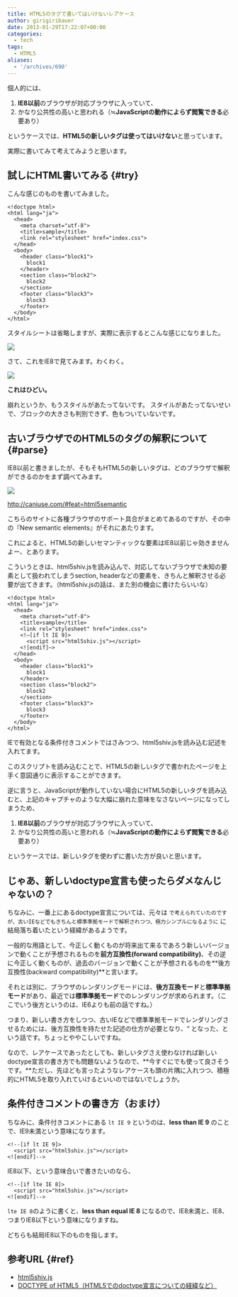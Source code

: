 ```yaml
---
title: HTML5のタグで書いてはいけないレアケース
author: girigiribauer
date: 2013-01-29T17:22:07+00:00
categories:
  - tech
tags:
  - HTML5
aliases:
  - '/archives/690'
---
```

個人的には、

  1. **IE8以前**のブラウザが対応ブラウザに入っていて、
  2. かなり公共性の高いと思われる（≒**JavaScriptの動作によらず閲覧できる**必要あり）

というケースでは、**HTML5の新しいタグは使ってはいけない**と思っています。

実際に書いてみて考えてみようと思います。

## 試しにHTML書いてみる {#try}

こんな感じのものを書いてみました。

    <!doctype html>
    <html lang="ja">
      <head>
        <meta charset="utf-8">
        <title>sample</title>
        <link rel="stylesheet" href="index.css">
      </head>
      <body>
        <header class="block1">
          block1
        </header>
        <section class="block2">
          block2
        </section>
        <footer class="block3">
          block3
        </footer>
      </body>
    </html>


スタイルシートは省略しますが、実際に表示するとこんな感じになりました。

![][1]

さて、これをIE8で見てみます。わくわく。

![][2]

**これはひどい。**

崩れというか、もうスタイルがあたってないです。 スタイルがあたってないせいで、ブロックの大きさも判別できず、色もついていないです。

## 古いブラウザでのHTML5のタグの解釈について {#parse}

IE8以前と書きましたが、そもそもHTML5の新しいタグは、どのブラウザで解釈ができるのかをまず調べてみます。

![][3]

<http://caniuse.com/#feat=html5semantic>

こちらのサイトに各種ブラウザのサポート具合がまとめてあるのですが、その中の『New semantic elements』がそれにあたります。

これによると、HTML5の新しいセマンティックな要素はIE8以前じゃ効きませんよー、とあります。

こういうときは、html5shiv.jsを読み込んで、対応してないブラウザで未知の要素として扱われてしまうsection, headerなどの要素を、きちんと解釈させる必要が出てきます。（html5shiv.jsの話は、また別の機会に書けたらいいな）

    <!doctype html>
    <html lang="ja">
      <head>
        <meta charset="utf-8">
        <title>sample</title>
        <link rel="stylesheet" href="index.css">
        <!–[if lt IE 9]>
          <script src="html5shiv.js"></script>
        <![endif]–>
      </head>
      <body>
        <header class="block1">
          block1
        </header>
        <section class="block2">
          block2
        </section>
        <footer class="block3">
          block3
        </footer>
      </body>
    </html>


IEで有効となる条件付きコメントではさみつつ、html5shiv.jsを読み込む記述を入れてます。

このスクリプトを読み込むことで、HTML5の新しいタグで書かれたページを上手く意図通りに表示することができます。

逆に言うと、JavaScriptが動作していない場合にHTML5の新しいタグを読み込むと、上記のキャプチャのような大幅に崩れた意味をなさないページになってしまうため、

  1. **IE8以前**のブラウザが対応ブラウザに入っていて、
  2. かなり公共性の高いと思われる（≒**JavaScriptの動作によらず閲覧できる**必要あり）

というケースでは、新しいタグを使わずに書いた方が良いと思います。

## じゃあ、新しいdoctype宣言も使ったらダメなんじゃないの？

ちなみに、一番上にあるdoctype宣言については、元々は `で考えられていたのですが、古いIEなどでもきちんと標準準拠モードで解釈されつつ、極力シンプルになるように` に結局落ち着いたという経緯があるようです。

一般的な用語として、今正しく動くものが将来出て来るであろう新しいバージョンで動くことが予想されるものを**前方互換性(forward compatibility)**、その逆に今正しく動くものが、過去のバージョンで動くことが予想されるものを**後方互換性(backward compatibility)**と言います。

それとは別に、ブラウザのレンダリングモードには、**後方互換モード**と**標準準拠モード**があり、最近では**標準準拠モード**でのレンダリングが求められます。（ここでいう後方というのは、IE6よりも前の話ですね。）

つまり、新しい書き方をしつつ、古いIEなどで標準準拠モードでレンダリングさせるためには、後方互換性を持たせた記述の仕方が必要となり、&#8220; となった、という話です。ちょっとややこしいですね。

なので、レアケースであったとしても、新しいタグさえ使わなければ新しいdoctype宣言の書き方でも問題ないようなので、**今すぐにでも使って良さそうです。**ただし、先ほども言ったようなレアケースも頭の片隅に入れつつ、積極的にHTML5を取り入れていけるといいのではないでしょうか。

## 条件付きコメントの書き方（おまけ）

ちなみに、条件付きコメントにある `lt IE 9` というのは、**less than IE 9** のことで、IE9未満という意味になります。

    <!--[if lt IE 9]>
      <script src="html5shiv.js"></script>
    <![endif]-->


IE8以下、という意味合いで書きたいのなら、

    <!--[if lte IE 8]>
      <script src="html5shiv.js"></script>
    <![endif]-->


`lte IE 8`のように書くと、**less than equal IE 8** になるので、IE8未満と、IE8、つまりIE8以下という意味になりますね。

どちらも結局IE8以下のものを指します。

## 参考URL {#ref}

  * [html5shiv.js][4]
  * [DOCTYPE of HTML5（HTML5でのdoctype宣言についての経緯など）][5]

 [1]: /img/2013/01/html5study02.png
 [2]: /img/2013/01/html5study03.png
 [3]: /img/2013/01/html5study01.png
 [4]: http://code.google.com/p/html5shiv/
 [5]: http://annevankesteren.nl/2005/07/html5-doctype

